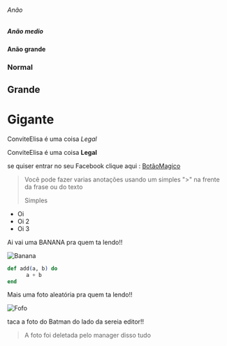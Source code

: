 ###### Anão
#####  Anão medio
####   Anão grande
###    Normal
##     Grande
#      Gigante

ConviteElisa é uma coisa *Legal*

ConviteElisa é uma coisa **Legal**

se quiser entrar no seu Facebook clique aqui : [BotãoMagico](https://www.facebook.com/)

>Você pode fazer varias anotações usando um simples ">" na frente da frase ou do texto
>
> Simples

- Oi
- Oi 2
- Oi 3

Ai vai uma BANANA pra quem ta lendo!!



![Banana](https://upload.wikimedia.org/wikipedia/commons/thumb/8/8a/Banana-Single.jpg/1200px-Banana-Single.jpg)

```elixir
def add(a, b) do
      a + b
end
```      
Mais uma foto aleatória pra quem ta lendo!!


![Fofo](https://github.com/images/error/angry_unicorn.png)

taca a foto do Batman do lado da sereia editor!!

>A foto foi deletada pelo manager disso tudo
